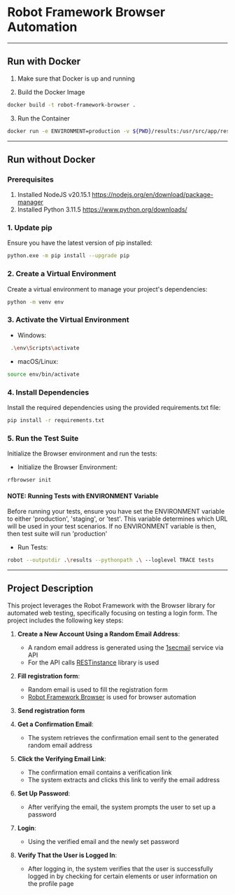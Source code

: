 # Robot Framework Browser Automation


***

## Run with Docker

1. Make sure that Docker is up and running


2. Build the Docker Image
```sh
docker build -t robot-framework-browser .
```

3. Run the Container
```sh
docker run -e ENVIRONMENT=production -v ${PWD}/results:/usr/src/app/results -v ${PWD}/tests:/usr/src/app/tests -v ${PWD}/resources:/usr/src/app/resources robot-framework-browser
```

***

## Run without Docker


### Prerequisites
1. Installed NodeJS v20.15.1 https://nodejs.org/en/download/package-manager
2. Installed Python 3.11.5 https://www.python.org/downloads/


### 1. Update pip
Ensure you have the latest version of pip installed:

```sh
python.exe -m pip install --upgrade pip
```

### 2. Create a Virtual Environment
Create a virtual environment to manage your project's dependencies:

```sh
python -m venv env
```
### 3. Activate the Virtual Environment

* Windows:

```sh
 .\env\Scripts\activate
```    
    
* macOS/Linux:             

```sh
source env/bin/activate 
```

### 4. Install Dependencies
Install the required dependencies using the provided requirements.txt file:

```sh
pip install -r requirements.txt
```

### 5. Run the Test Suite
Initialize the Browser environment and run the tests:

* Initialize the Browser Environment:
```sh
rfbrowser init
```

#### NOTE: Running Tests with ENVIRONMENT Variable
Before running your tests, ensure you have set the ENVIRONMENT variable to either 'production', 'staging', or 'test'. This variable determines which URL will be used in your test scenarios. If no ENVIRONMENT variable is then, then test suite will run 'production'

* Run Tests:
```sh
robot --outputdir .\results --pythonpath .\ --loglevel TRACE tests
```

***

## Project Description

This project leverages the Robot Framework with the Browser library for automated web testing, specifically focusing on testing a login form. The project includes the following key steps:

1. **Create a New Account Using a Random Email Address**:
    - A random email address is generated using the [1secmail](https://www.1secmail.com/api/#) service via API
    - For the API calls [RESTinstance](https://asyrjasalo.github.io/RESTinstance/) library is used 
   
2. **Fill registration form**: 
    - Random email is used to fill the registration form 
    - [Robot Framework Browser](https://github.com/MarketSquare/robotframework-browser) is used for browser automation

3. **Send registration form**
   
4. **Get a Confirmation Email**:
    - The system retrieves the confirmation email sent to the generated random email address

5. **Click the Verifying Email Link**:
    - The confirmation email contains a verification link
    - The system extracts and clicks this link to verify the email address

6. **Set Up Password**:
    - After verifying the email, the system prompts the user to set up a password

7. **Login**:
    - Using the verified email and the newly set password

8. **Verify That the User is Logged In**:
    - After logging in, the system verifies that the user is successfully logged in by checking for certain elements or user information on the profile page


